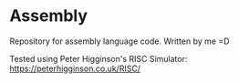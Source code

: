 # Assembly
Repository for assembly language code.
Written by me =D

Tested using Peter Higginson's RISC Simulator:
https://peterhigginson.co.uk/RISC/
